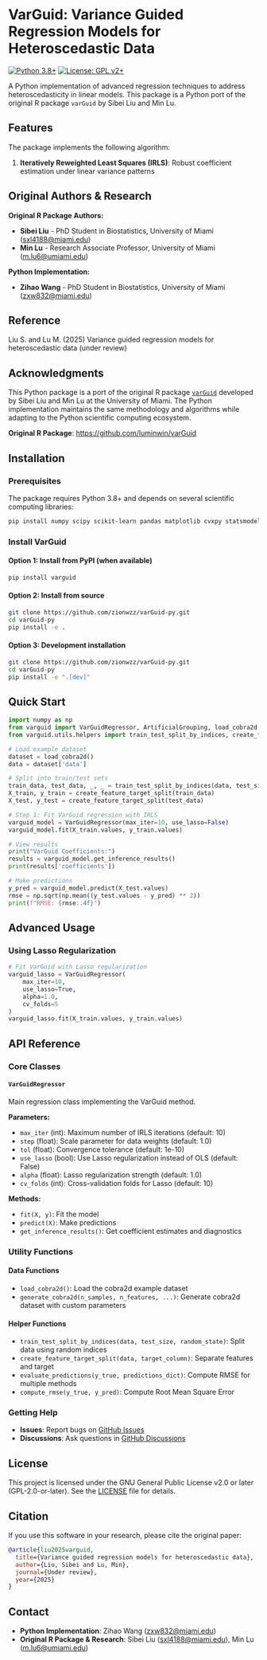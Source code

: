 # VarGuid: Variance Guided Regression Models for Heteroscedastic Data

[![Python 3.8+](https://img.shields.io/badge/python-3.8+-blue.svg)](https://www.python.org/downloads/)
[![License: GPL v2+](https://img.shields.io/badge/License-GPL%20v2+-blue.svg)](https://www.gnu.org/licenses/gpl-2.0)

A Python implementation of advanced regression techniques to address heteroscedasticity in linear models. This package is a Python port of the original R package `varGuid` by Sibei Liu and Min Lu.

## Features

The package implements the following algorithm:

1. **Iteratively Reweighted Least Squares (IRLS)**: Robust coefficient estimation under linear variance patterns

## Original Authors & Research

**Original R Package Authors:**
- **Sibei Liu** - PhD Student in Biostatistics, University of Miami (sxl4188@miami.edu)
- **Min Lu** - Research Associate Professor, University of Miami (m.lu6@umiami.edu)

**Python Implementation:**
- **Zihao Wang** - PhD Student in Biostatistics, University of Miami (zxw832@miami.edu)

## Reference

Liu S. and Lu M. (2025) Variance guided regression models for heteroscedastic data (under review)

## Acknowledgments

This Python package is a port of the original R package [`varGuid`](https://github.com/luminwin/varGuid) developed by Sibei Liu and Min Lu at the University of Miami. The Python implementation maintains the same methodology and algorithms while adapting to the Python scientific computing ecosystem.

**Original R Package**: https://github.com/luminwin/varGuid

## Installation

### Prerequisites

The package requires Python 3.8+ and depends on several scientific computing libraries:

```bash
pip install numpy scipy scikit-learn pandas matplotlib cvxpy statsmodels
```

### Install VarGuid

#### Option 1: Install from PyPI (when available)
```bash
pip install varguid
```

#### Option 2: Install from source
```bash
git clone https://github.com/zionwzz/varGuid-py.git
cd varGuid-py
pip install -e .
```

#### Option 3: Development installation
```bash
git clone https://github.com/zionwzz/varGuid-py.git
cd varGuid-py
pip install -e ".[dev]"
```

## Quick Start

```python
import numpy as np
from varguid import VarGuidRegressor, ArtificialGrouping, load_cobra2d
from varguid.utils.helpers import train_test_split_by_indices, create_feature_target_split

# Load example dataset
dataset = load_cobra2d()
data = dataset['data']

# Split into train/test sets
train_data, test_data, _, _ = train_test_split_by_indices(data, test_size=0.4, random_state=1)
X_train, y_train = create_feature_target_split(train_data)
X_test, y_test = create_feature_target_split(test_data)

# Step 1: Fit VarGuid regression with IRLS
varguid_model = VarGuidRegressor(max_iter=10, use_lasso=False)
varguid_model.fit(X_train.values, y_train.values)

# View results
print("VarGuid Coefficients:")
results = varguid_model.get_inference_results()
print(results['coefficients'])

# Make predictions
y_pred = varguid_model.predict(X_test.values)
rmse = np.sqrt(np.mean((y_test.values - y_pred) ** 2))
print(f"RMSE: {rmse:.4f}")
```

## Advanced Usage

### Using Lasso Regularization

```python
# Fit VarGuid with Lasso regularization
varguid_lasso = VarGuidRegressor(
    max_iter=10,
    use_lasso=True,
    alpha=1.0,
    cv_folds=5
)
varguid_lasso.fit(X_train.values, y_train.values)
```

## API Reference

### Core Classes

#### `VarGuidRegressor`

Main regression class implementing the VarGuid method.

**Parameters:**
- `max_iter` (int): Maximum number of IRLS iterations (default: 10)
- `step` (float): Scale parameter for data weights (default: 1.0)
- `tol` (float): Convergence tolerance (default: 1e-10)
- `use_lasso` (bool): Use Lasso regularization instead of OLS (default: False)
- `alpha` (float): Lasso regularization strength (default: 1.0)
- `cv_folds` (int): Cross-validation folds for Lasso (default: 10)

**Methods:**
- `fit(X, y)`: Fit the model
- `predict(X)`: Make predictions
- `get_inference_results()`: Get coefficient estimates and diagnostics


### Utility Functions

#### Data Functions
- `load_cobra2d()`: Load the cobra2d example dataset
- `generate_cobra2d(n_samples, n_features, ...)`: Generate cobra2d dataset with custom parameters

#### Helper Functions
- `train_test_split_by_indices(data, test_size, random_state)`: Split data using random indices
- `create_feature_target_split(data, target_column)`: Separate features and target
- `evaluate_predictions(y_true, predictions_dict)`: Compute RMSE for multiple methods
- `compute_rmse(y_true, y_pred)`: Compute Root Mean Square Error

### Getting Help

- **Issues**: Report bugs on [GitHub Issues](https://github.com/zionwzz/varGuid-py/issues)
- **Discussions**: Ask questions in [GitHub Discussions](https://github.com/zionwzz/varGuid-py/discussions)

## License

This project is licensed under the GNU General Public License v2.0 or later (GPL-2.0-or-later). See the [LICENSE](LICENSE) file for details.

## Citation

If you use this software in your research, please cite the original paper:

```bibtex
@article{liu2025varguid,
  title={Variance guided regression models for heteroscedastic data},
  author={Liu, Sibei and Lu, Min},
  journal={Under review},
  year={2025}
}
```

## Contact

- **Python Implementation**: Zihao Wang (zxw832@miami.edu)
- **Original R Package & Research**: Sibei Liu (sxl4188@miami.edu), Min Lu (m.lu6@umiami.edu)